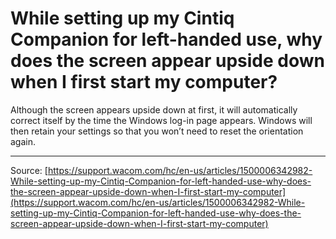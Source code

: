 # While setting up my Cintiq Companion for left-handed use, why does the screen appear upside down when I first start my computer?

Although the screen appears upside down at first, it will automatically correct itself by the time the Windows log-in page appears. Windows will then retain your settings so that you won’t need to reset the orientation again.

---
Source: [https://support.wacom.com/hc/en-us/articles/1500006342982-While-setting-up-my-Cintiq-Companion-for-left-handed-use-why-does-the-screen-appear-upside-down-when-I-first-start-my-computer](https://support.wacom.com/hc/en-us/articles/1500006342982-While-setting-up-my-Cintiq-Companion-for-left-handed-use-why-does-the-screen-appear-upside-down-when-I-first-start-my-computer)
